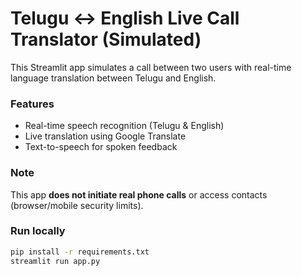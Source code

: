 # Telugu ↔ English Live Call Translator (Simulated)

This Streamlit app simulates a call between two users with real-time language translation between Telugu and English.

### Features
- Real-time speech recognition (Telugu & English)
- Live translation using Google Translate
- Text-to-speech for spoken feedback

### Note
This app **does not initiate real phone calls** or access contacts (browser/mobile security limits).

### Run locally
```bash
pip install -r requirements.txt
streamlit run app.py
